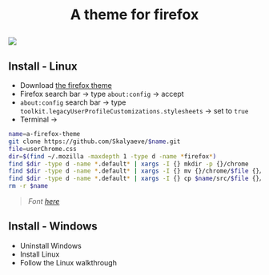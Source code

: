 # <p align="center">A theme for firefox</p>
![](https://github.com/Skalyaeve/images-1/blob/main/screenshot/firefox-theme.png)

## Install - Linux
- Download [the firefox theme](https://addons.mozilla.org/fr/firefox/addon/dark-pixels/)
- Firefox search bar -> type `about:config` -> accept
- `about:config` search bar -> type `toolkit.legacyUserProfileCustomizations.stylesheets` -> set to `true`
- Terminal ->
```sh
name=a-firefox-theme
git clone https://github.com/Skalyaeve/$name.git
file=userChrome.css
dir=$(find ~/.mozilla -maxdepth 1 -type d -name *firefox*)
find $dir -type d -name *.default* | xargs -I {} mkdir -p {}/chrome
find $dir -type d -name *.default* | xargs -I {} mv {}/chrome/$file {}/chrome/$file.bak 2>/dev/null
find $dir -type d -name *.default* | xargs -I {} cp $name/src/$file {}/chrome
rm -r $name
```
> *Font [here](https://github.com/ryanoasis/nerd-fonts/releases/download/v3.2.1/Terminus.zip)*

## Install - Windows
- Uninstall Windows
- Install Linux
- Follow the Linux walkthrough

